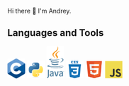 Hi there 👋 I'm Andrey.

## Languages and Tools
<img src="/images/C_Logo.png" width="40"> <img src="/images/python-original.svg" width="40"> <img src="/images/Java_programming_language_logo.svg" width="40">     <img src="/images/css3-plain-wordmark.svg" width="40"> <img src="/images/html5-original.svg" width="40"> <img src="/images/javascript-original.svg" width="40">






<!--
**A-Skvortsov/A-Skvortsov** is a ✨ _special_ ✨ repository because its `README.md` (this file) appears on your GitHub profile.

Here are some ideas to get you started:

- 🔭 I’m currently working on ...
- 🌱 I’m currently learning ...
- 👯 I’m looking to collaborate on ...
- 🤔 I’m looking for help with ...
- 💬 Ask me about ...
- 📫 How to reach me: ...
- 😄 Pronouns: ...
- ⚡ Fun fact: ...
-->

